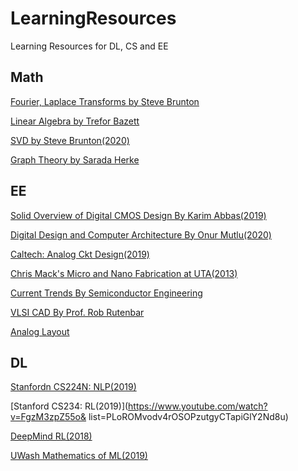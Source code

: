 # LearningResources
Learning Resources for DL, CS and EE

## Math
[Fourier, Laplace Transforms by Steve Brunton](https://www.youtube.com/watch?v=jNC0jxb0OxE&list=PLMrJAkhIeNNT_Xh3Oy0Y4LTj0Oxo8GqsC)

[Linear Algebra by Trefor Bazett](https://www.youtube.com/watch?v=ZKUqtErZCiU&list=PLHXZ9OQGMqxfUl0tcqPNTJsb7R6BqSLo6)

[SVD by Steve Brunton(2020)](https://www.youtube.com/watch?v=gXbThCXjZFM&list=PLMrJAkhIeNNSVjnsviglFoY2nXildDCcv)

[Graph Theory by Sarada Herke](https://www.youtube.com/channel/UCV8tyRakGZuXUwD-wYH1yGg)


## EE 
[Solid Overview of Digital CMOS Design By Karim Abbas(2019)](https://www.youtube.com/channel/UCHE7tZ3tzSqbr8L_kFjYAZA)

[Digital Design and Computer Architecture By Onur Mutlu(2020)](https://www.youtube.com/watch?v=AJBmIaUneB0&list=PL5Q2soXY2Zi_FRrloMa2fUYWPGiZUBQo2)

[Caltech: Analog Ckt Design(2019)](https://www.youtube.com/watch?v=403CnTftB4M&list=PLc7Gz02Znph-c2-ssFpRrzYwbzplXfXUT)

[Chris Mack's Micro and Nano Fabrication at UTA(2013)](https://www.youtube.com/watch?v=yhq2IR9Xl_Y&list=PLM2eE_hI4gSDjK4SiDbhpmpjw31Xyqfo_)

[Current Trends By Semiconductor Engineering](https://www.youtube.com/user/SperlingMediaGroup)

[VLSI CAD By Prof. Rob Rutenbar](https://www.youtube.com/watch?v=WLdbujc-aH4&list=PLai-xIlqf4Jl3BDIADGhPHMX1srl5TTRI)

[Analog Layout](https://www.youtube.com/channel/UCgZEUbcl6Ma6r-Fi7SA6c9g)

## DL
[Stanfordn CS224N: NLP(2019)](https://www.youtube.com/watch?v=8rXD5-xhemo&list=PLoROMvodv4rOhcuXMZkNm7j3fVwBBY42z)

[Stanford CS234: RL(2019)](https://www.youtube.com/watch?v=FgzM3zpZ55o&
list=PLoROMvodv4rOSOPzutgyCTapiGlY2Nd8u)

[DeepMind RL(2018)](https://www.youtube.com/watch?v=ISk80iLhdfU&list=PLqYmG7hTraZBKeNJ-JE_eyJHZ7XgBoAyb)

[UWash Mathematics of ML(2019)](https://www.youtube.com/watch?v=3wbLr-NnIKI&list=PLTPQEx-31JXhguCush5J7OGnEORofoCW9)



